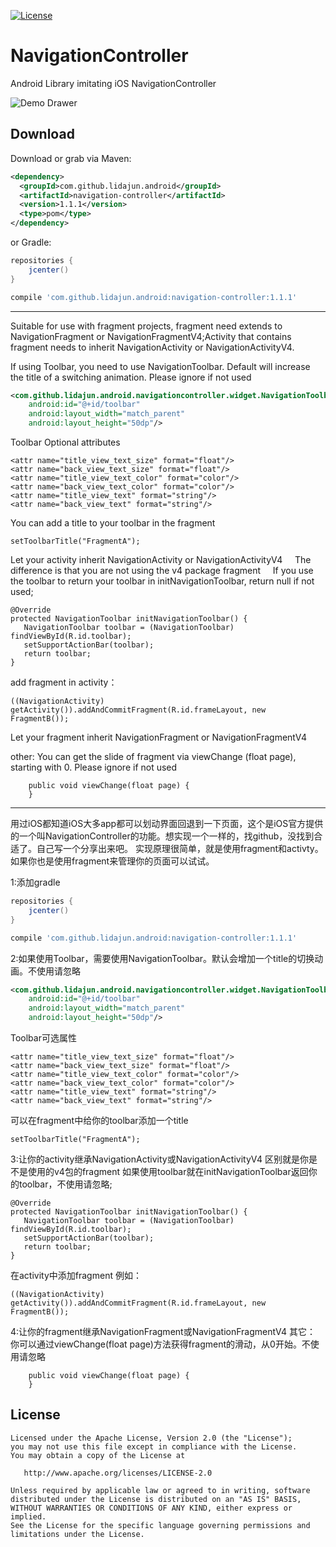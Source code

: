 [![License](https://img.shields.io/badge/license-Apache%202-green.svg)](https://www.apache.org/licenses/LICENSE-2.0)

# NavigationController
Android Library imitating iOS NavigationController

![Demo Drawer](https://raw.github.com/lidajun/NavigationController/master/art/test.gif)

Download
--------

Download or grab via Maven:
```xml
<dependency>
  <groupId>com.github.lidajun.android</groupId>
  <artifactId>navigation-controller</artifactId>
  <version>1.1.1</version>
  <type>pom</type>
</dependency>
```
or Gradle:
```groovy
repositories {
    jcenter()
}

compile 'com.github.lidajun.android:navigation-controller:1.1.1'
```

------------------------------------------------------------------------------
Suitable for use with fragment projects, fragment need extends to NavigationFragment or NavigationFragmentV4;Activity that contains fragment needs to inherit NavigationActivity or NavigationActivityV4.

If using Toolbar, you need to use NavigationToolbar. Default will increase the title of a switching animation. Please ignore if not used
```xml
<com.github.lidajun.android.navigationcontroller.widget.NavigationToolbar
    android:id="@+id/toolbar"
    android:layout_width="match_parent"
    android:layout_height="50dp"/>
```
  Toolbar Optional attributes
```
<attr name="title_view_text_size" format="float"/>
<attr name="back_view_text_size" format="float"/>
<attr name="title_view_text_color" format="color"/>
<attr name="back_view_text_color" format="color"/>
<attr name="title_view_text" format="string"/>
<attr name="back_view_text" format="string"/>
```
  You can add a title to your toolbar in the fragment
```
setToolbarTitle("FragmentA");
```
Let your activity inherit NavigationActivity or NavigationActivityV4
    The difference is that you are not using the v4 package fragment
    If you use the toolbar to return your toolbar in initNavigationToolbar, return null if not used;
```
@Override
protected NavigationToolbar initNavigationToolbar() {
   NavigationToolbar toolbar = (NavigationToolbar) findViewById(R.id.toolbar);
   setSupportActionBar(toolbar);
   return toolbar;
}
```
add fragment in activity：
```
((NavigationActivity) getActivity()).addAndCommitFragment(R.id.frameLayout, new FragmentB());
```

Let your fragment inherit NavigationFragment or NavigationFragmentV4

other:
You can get the slide of fragment via viewChange (float page), starting with 0. Please ignore if not used
```
    public void viewChange(float page) {
    }
```

--------------------------------------------------------------------------------

用过iOS都知道iOS大多app都可以划动界面回退到一下页面，这个是iOS官方提供的一个叫NavigationController的功能。想实现一个一样的，找github，没找到合适了。自己写一个分享出来吧。
    实现原理很简单，就是使用fragment和activty。如果你也是使用fragment来管理你的页面可以试试。

1:添加gradle
```groovy
repositories {
    jcenter()
}

compile 'com.github.lidajun.android:navigation-controller:1.1.1'
```
2:如果使用Toolbar，需要使用NavigationToolbar。默认会增加一个title的切换动画。不使用请忽略
```xml
<com.github.lidajun.android.navigationcontroller.widget.NavigationToolbar
    android:id="@+id/toolbar"
    android:layout_width="match_parent"
    android:layout_height="50dp"/>
```
  Toolbar可选属性
```
<attr name="title_view_text_size" format="float"/>
<attr name="back_view_text_size" format="float"/>
<attr name="title_view_text_color" format="color"/>
<attr name="back_view_text_color" format="color"/>
<attr name="title_view_text" format="string"/>
<attr name="back_view_text" format="string"/>
```
  可以在fragment中给你的toolbar添加一个title
```
setToolbarTitle("FragmentA");
```
3:让你的activity继承NavigationActivity或NavigationActivityV4
   区别就是你是不是使用的v4包的fragment
   如果使用toolbar就在initNavigationToolbar返回你的toolbar，不使用请忽略;
```
@Override
protected NavigationToolbar initNavigationToolbar() {
   NavigationToolbar toolbar = (NavigationToolbar) findViewById(R.id.toolbar);
   setSupportActionBar(toolbar);
   return toolbar;
}
```
在activity中添加fragment
例如：
```
((NavigationActivity) getActivity()).addAndCommitFragment(R.id.frameLayout, new FragmentB());
```

4:让你的fragment继承NavigationFragment或NavigationFragmentV4
其它：
你可以通过viewChange(float page)方法获得fragment的滑动，从0开始。不使用请忽略
```
    public void viewChange(float page) {
    }
```

License
-------

    Licensed under the Apache License, Version 2.0 (the "License");
    you may not use this file except in compliance with the License.
    You may obtain a copy of the License at

       http://www.apache.org/licenses/LICENSE-2.0

    Unless required by applicable law or agreed to in writing, software
    distributed under the License is distributed on an "AS IS" BASIS,
    WITHOUT WARRANTIES OR CONDITIONS OF ANY KIND, either express or implied.
    See the License for the specific language governing permissions and
    limitations under the License.
